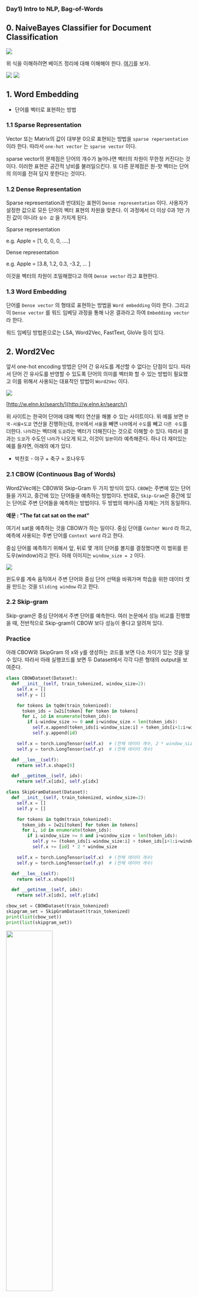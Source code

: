 ### Day1) Intro to NLP, Bag-of-Words

## 0. NaiveBayes Classifier for Document Classification

<img src='../../assets/images/nlp-01-01.png'>

위 식을 이해하려면 베이즈 정리에 대해 이해해야 한다. [여기](https://angeloyeo.github.io/2020/01/09/Bayes_rule.html)를 보자.

<img src='../../assets/images/nlp-01-02.png'>

<img src='../../assets/images/nlp-01-03.png'>

## 1. Word Embedding

- 단어를 벡터로 표현하는 방법

### 1.1 Sparse Representation

Vector 또는 Matrix의 값이 대부분 0으로 표현되는 방법을 `sparse repersentation` 이라 한다. 따라서 `one-hot vector` 는 `sparse vector` 이다.

sparse vector의 문제점은 단어의 개수가 늘어나면 벡터의 차원이 무한정 커진다는 것이다. 이러한 표현은 공간적 낭비를 불러일으킨다. 또 다른 문제점은 원-핫 벡터는 단어의 의미를 전혀 담지 못한다는 것이다.

### 1.2 Dense Representation

Sparse representation과 반대되는 표현이 `Dense representation` 이다. 사용자가 설정한 값으로 모든 단어의 벡터 표현의 차원을 맞춘다. 이 과정에서 더 이상 0과 1만 가진 값이 아니라 `실수 값` 을 가지게 된다.

Sparse representation

e.g. Apple = [1, 0, 0, 0, ....]

Dense representation

e.g. Apple = [3.8, 1.2, 0.3, -3.2, ... ]

이것을 벡터의 차원이 조밀해졌다고 하여 `Dense vector` 라고 표현한다.

### 1.3 Word Embedding

단어를 `Dense vector` 의 형태로 표현하는 방법을 `Word embedding` 이라 한다. 그리고 이 `Dense vector` 를 워드 임베딩 과정을 통해 나온 결과라고 하여 `Embedding vector` 라 한다.

워드 임베딩 방법론으로는 LSA, Word2Vec, FastText, GloVe 등이 있다.

## 2. Word2Vec

앞서 one-hot encoding 방법은 단어 간 유사도를 계산할 수 없다는 단점이 있다. 따라서 단어 간 유사도를 반영할 수 있도록 단어의 의미를 벡터화 할 수 있는 방법이 필요했고 이를 위해서 사용되는 대표적인 방법이 `Word2Vec` 이다.

<img src='../../assets/images/nlp-01-04.png'>

[http://w.elnn.kr/search/](http://w.elnn.kr/search/)

위 사이트는 한국어 단어에 대해 벡터 연산을 해볼 수 있는 사이트이다. 위 예를 보면 `한국-서울+도쿄` 연산을 진행하는데, `한국`에서 `서울`을 빼면 `나라`에서 `수도`를 빼고 `다른 수도`를 더한다. `나라`라는 벡터에 `도쿄`라는 벡터가 더해진다는 것으로 이해할 수 있다. 따라서 결과는 `도쿄`가 수도인 `나라`가 나오게 되고, 이것이 `일본`이라 예측해준다. 하나 더 재미있는 예를 들자면, 아래의 예가 있다.

- 박찬호 - 야구 + 축구 = 호나우두

### 2.1 CBOW (Continuous Bag of Words)

Word2Vec에는 CBOW와 Skip-Gram 두 가지 방식이 있다. `CBOW`는 주변에 있는 단어들을 가지고, 중간에 있는 단어들을 예측하는 방법이다. 반대로, `Skip-Gram`은 중간에 있는 단어로 주변 단어들을 예측하는 방법이다. 두 방법의 매커니즘 자체는 거의 동일하다.

**예문 : "The fat cat sat on the mat"**

여기서 sat을 예측하는 것을 CBOW가 하는 일이다. 중심 단어를 `Center Word` 라 하고, 예측에 사용되는 주변 단어를 `Context word` 라고 한다.

중심 단어를 예측하기 위해서 앞, 뒤로 몇 개의 단어를 볼지를 결정했다면 이 범위를 윈도우(window)라고 한다. 아래 이미지는 `window_size = 2` 이다.

<img src='../../assets/images/nlp-01-05.png'>

윈도우를 계속 움직여서 주변 단어와 중심 단어 선택을 바꿔가며 학습을 위한 데이터 셋을 만드는 것을 `Sliding window` 라고 한다.

### 2.2 Skip-gram

Skip-gram은 중심 단어에서 주변 단어를 예측한다. 여러 논문에서 성능 비교를 진행했을 때, 전반적으로 Skip-gram이 CBOW 보다 성능이 좋다고 알려져 있다.

### Practice

아래 CBOW와 SkipGram 의 x와 y를 생성하는 코드를 보면 다소 차이가 있는 것을 알 수 있다. 따라서 아래 실행코드를 보면 두 Dataset에서 각각 다른 형태의 output을 보여준다.

```python
class CBOWDataset(Dataset):
  def __init__(self, train_tokenized, window_size=2):
    self.x = []
    self.y = []

    for tokens in tqdm(train_tokenized):
      token_ids = [w2i[token] for token in tokens]
      for i, id in enumerate(token_ids):
        if i-window_size >= 0 and i+window_size < len(token_ids):
          self.x.append(token_ids[i-window_size:i] + token_ids[i+1:i+window_size+1])
          self.y.append(id)

    self.x = torch.LongTensor(self.x)  # (전체 데이터 개수, 2 * window_size)
    self.y = torch.LongTensor(self.y)  # (전체 데이터 개수)

  def __len__(self):
    return self.x.shape[0]

  def __getitem__(self, idx):
    return self.x[idx], self.y[idx]
```



```python
class SkipGramDataset(Dataset):
  def __init__(self, train_tokenized, window_size=2):
    self.x = []
    self.y = []

    for tokens in tqdm(train_tokenized):
      token_ids = [w2i[token] for token in tokens]
      for i, id in enumerate(token_ids):
        if i-window_size >= 0 and i+window_size < len(token_ids):
          self.y += (token_ids[i-window_size:i] + token_ids[i+1:i+window_size+1])
          self.x += [id] * 2 * window_size

    self.x = torch.LongTensor(self.x)  # (전체 데이터 개수)
    self.y = torch.LongTensor(self.y)  # (전체 데이터 개수)

  def __len__(self):
    return self.x.shape[0]

  def __getitem__(self, idx):
    return self.x[idx], self.y[idx]
```



```python
cbow_set = CBOWDataset(train_tokenized)
skipgram_set = SkipGramDataset(train_tokenized)
print(list(cbow_set))
print(list(skipgram_set))
```

<img src='../../assets/images/nlp-01-06.png' width='50%'>

## 3. GloVe

Glove (Global Vectors for Word Representation, GloVe)는 카운트 기반과 예측 기반을 모두 사용하는 방법론이다. 카운트 기반의 `LSA` (Latent Semantic Analysis)와 예측 기반의 `Word2Vec` 의 단점을 지적하며 이를 보완한다는 목적으로 나왔다.
